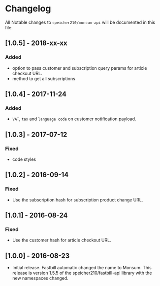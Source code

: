 # Changelog

All Notable changes to `speicher210/monsum-api` will be documented in this file.

## [1.0.5] - 2018-xx-xx

### Added

- option to pass customer and subscription query params for article checkout URL.
- method to get all subscriptions

## [1.0.4] - 2017-11-24

### Added

- `VAT`, `tax` and `language code` on customer notification payload.

## [1.0.3] - 2017-07-12

### Fixed

- code styles

## [1.0.2] - 2016-09-14

### Fixed

- Use the subscription hash for subscription product change URL.

## [1.0.1] - 2016-08-24

### Fixed

- Use the customer hash for article checkout URL.

## [1.0.0] - 2016-08-23

- Initial release. Fastbill automatic changed the name to Monsum. This release is version 1.5.5 of the speicher210/fastbill-api library with the new namespaces changed.